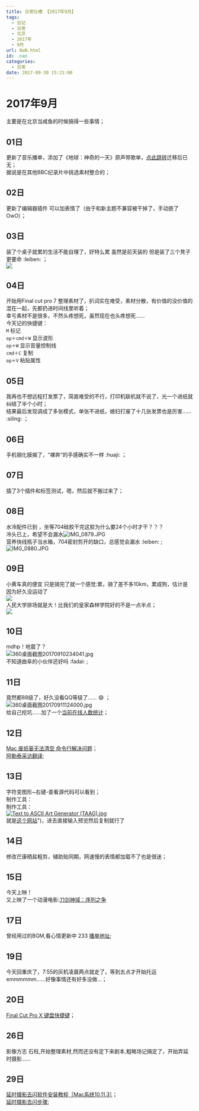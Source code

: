 ```yaml
---
title: 日常吐槽 【2017年9月】
tags:
  - 日记
  - 日常
  - 北京
  - 2017年
  - 9月
url: NaN.html
id: .nan
categories:
  - 日常
date: 2017-09-30 15:21:00
---
```


2017年9月
=======

主要是在北京当咸鱼的时候搞得一些事情；

01日
---

更新了音乐播单，添加了《地球：神奇的一天》原声带歌单，[点此跳转](https://www.menhood.wang/blog/?id=36)迁移后已无；  
据说是在其他BBC纪录片中挑选素材整合的；

02日
---

更新了编辑器插件 可以加表情了（由于和新主题不兼容被干掉了，手动嵌了OwO）；

03日
---

装了个桌子就累的生活不能自理了，好特么累 虽然是前天装的 但是装了三个凳子更要命 :leiben: ；  
![](https://cdn.menhood.wang/2017/09/201709031504444440866602.jpg)

04日
---

开始用Final cut pro 7 整理素材了，扒词实在难受，素材分散，有价值的没价值的混在一起，先都扔进时间线里听着；  
幸亏素材不是很多，不然头疼想死，虽然现在也头疼想死……  
今天记的快捷键：  
`M` 标记  
`op＋cmd＋W` 显示波形  
`op＋W` 显示音量控制线  
`cmd＋C` 复制  
`op＋V` 粘贴属性

05日
---

我再也不想远程打发票了，简直难受的不行，打印机联机就不说了，光一个进纸就纠结了半个小时；  
结果最后发现调成了多张模式，单张不进纸，媳妇打废了十几张发票也是厉害…… :siling: ；

06日
---

手机钢化膜揭了，“裸奔”的手感确实不一样 :huaji: ；

07日
---

插了3个插件和标签测试，嗯，然后就不搬过来了；

08日
---

水冷配件已到 ，坐等704硅胶干完这胶为什么要24个小时才干？？？  
冷头已上，希望不会漏水![IMG_0879.JPG](https://cdn.menhood.wang/2017/09/201709081504864811598388.jpg "IMG_0879.JPG")  
营养快线瓶子当水箱，704密封剪开的缺口，总感觉会漏水 :leiben: ;  
![IMG_0880.JPG](https://cdn.menhood.wang/2017/09/201709081504864811471525.jpg "IMG_0880.JPG")

09日
---

小黄车真的便宜 只是骑完了就一个感觉:累，骑了差不多10km，累成狗，估计是因为好久没运动了  
![](https://cdn.menhood.wang/2017/09/201709091504970409501487.png)  
人民大学排场就是大！比我们的皇家森林学院好的不是一点半点；  
![](https://cdn.menhood.wang/2017/09/201709091504970409264033.jpg)

10日
---

mdhp！地震了？  
![360桌面截图20170910234041.jpg](https://cdn.menhood.wang/2017/09/201709101505058074525250.jpg "360桌面截图20170910234041.jpg")  
不知道曲阜的小伙伴还好吗 :fadai: ;

11日
---

竟然都88级了，好久没看QQ等级了…… :smile: ；  
![360桌面截图20170911124000.jpg](https://cdn.menhood.wang/2017/09/201709111505104850143831.jpg "360桌面截图20170911124000.jpg")  
给自己挖坑……加了一个[当前在线人数统计](https://blog.mdh.red/archives/111/)；

12日
---

[Mac 废纸篓无法清空 命令行解决问题](https://blog.mdh.red/archives/112/)；  
[阿勒泰采访翻译](https://blog.mdh.red/usr/uploads/2018/07/45034098.txt);

13日
---

字符变图形~右键-查看源代码可以看到；  
制作工具：  
制作工具：  
[![Text to ASCII Art Generator (TAAG).jpg](https://cdn.menhood.wang/2017/09/201709131505305505235046.jpg "Text to ASCII Art Generator (TAAG).jpg")](http://patorjk.com/software/taag/#p=display&f=Graffiti&t=Type%20Something%20)  
就是[这个网站](http://patorjk.com/software/taag/#p=display&f=Graffiti&t=Type%20Something%20)")，进去直接输入预览然后复制就行了

14日
---

修改芒康晒盐粗剪，辅助贴同期，网速慢的表情都加载不了也是很迷；

15日
---

今天上映！  
又上映了一个动漫电影:[刀剑神域：序列之争](http://ddns.menhood.wang:900/92.html/)

17日
---

曾经用过的BGM,看心情更新中 233 [播单地址](http://music.163.com/#/playlist?id=405509039);

19日
---

今天回重庆了，7:55的灰机凌晨两点就走了，等到五点才开始托运emmmmmm……好像事情还有好多没做…；

20日
---

[Final Cut Pro X 键盘快捷键](https://blog.mdh.red/archives/115/)；

26日
---

影像方志 石柱,开始整理素材,然而还没有定下来剧本,粗略场记搞定了，开始弄延时摄影……

29日
---

[延时摄影去闪软件安装教程［Mac系统10.11.3］](https://blog.mdh.red/archives/117/)；  
[延时摄影去闪步骤](https://blog.mdh.red/archives/118/);